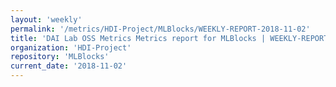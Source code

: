```yaml
---
layout: 'weekly'
permalink: '/metrics/HDI-Project/MLBlocks/WEEKLY-REPORT-2018-11-02'
title: 'DAI Lab OSS Metrics Metrics report for MLBlocks | WEEKLY-REPORT-2018-11-02'
organization: 'HDI-Project'
repository: 'MLBlocks'
current_date: '2018-11-02'
---
```


